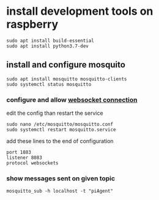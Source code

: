 # install development tools on raspberry
```shell
sudo apt install build-essential
sudo apt install python3.7-dev
```

## install and configure mosquito

```shell
sudo apt install mosquitto mosquitto-clients
sudo systemctl status mosquitto
```

### configure and allow [websocket connection](https://stackoverflow.com/questions/41076961/unable-to-connect-to-mosquitto-over-websocket)

edit the config than restart the service
```shell
sudo nano /etc/mosquitto/mosquitto.conf
sudo systemctl restart mosquitto.service
```

add these lines to the end of configuration
```
port 1883
listener 8083
protocol websockets
```

### show messages sent on given topic
```shell
mosquitto_sub -h localhost -t "piAgent"
```
